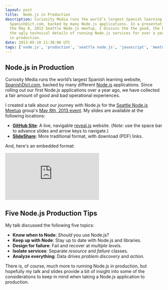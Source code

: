 ```yaml
---
layout: post
title:  Node.js in Production
description: Curiosity Media runs the world’s largest Spanish learning website,
  SpanishDict.com, backed by many Node.js applications. In a presentation to
  the May 8, 2013 Seattle Node.js meetup, I discuss the the good, the bad, and
  the ugly technical details of running Node.js services for over a year
  in production.
date: 2013-05-10 11:30:00 UTC
tags: ['node.js', 'production', 'seattle node.js', 'javascript', 'meetup']
---
```


## Node.js in Production

Curiosity Media runs the world’s largest Spanish learning website,
[SpanishDict.com](http://spanishdict.com), backed by many different
[Node.js][nodejs] applications. Since rolling out our first Node.js
applications over a year ago, we have collected a fair amount of good and
bad operational experiences.

I created a talk about our journey with Node.js for the
[Seattle Node.js Meetup][meetup] group's [May 8th, 2013 event][meetup_event].
My slides are available at the following locations:

* [**GitHub Site**](http://ryan-roemer.github.io/seanode-prod-talk/): A live,
  navigable [reveal.js](https://github.com/hakimel/reveal.js/) website.
  (*Note*: use the space bar to advance slides and arrow keys to navigate.)
* [**SlideShare**](http://www.slideshare.net/RyanRoemer/seanode-prodtalk): More
  traditional format, with download (PDF) links.

And, here's an embedded format:

<div class="embed">
  <iframe src="http://www.slideshare.net/slideshow/embed_code/20880870" frameborder="0" marginwidth="0" marginheight="0" scrolling="no" allowfullscreen="allowfullscreen" webkitallowfullscreen="webkitallowfullscreen" mozallowfullscreen="mozallowfullscreen">&nbsp;</iframe>
</div>

<!-- more start -->

## Five Node.js Production Tips

My talk discussed the following five topics:

* **Know when to Node**: *Should* you use Node.js?
* **Keep up with Node**: Stay up to date with Node.js and libraries.
* **Design for failure**: Fail and recover at *multiple levels*.
* **Isolate services**: Separate *resource* and *failure* classes.
* **Analyze everything**: Data drives *problem discovery* and *action*.

There is, of course, much more to running Node.js in production, but hopefully
my talk and slides provide a bit of insight into some of the considerations
to keep in mind when taking a Node.js application to production.

[meetup]: http://www.meetup.com/Seattle-Node-js/
[meetup_event]: http://www.meetup.com/Seattle-Node-js/events/115959992/
[nodejs]: http://nodejs.org

<!-- more end -->
